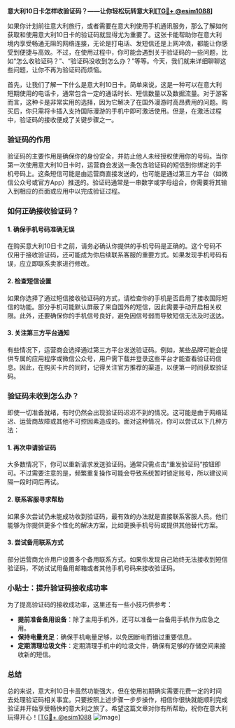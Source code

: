 **意大利10日卡怎样收验证码？——让你轻松玩转意大利[[TG💪+ @esim1088](https://t.me/s/esim1088)]**

如果你计划前往意大利旅行，或者需要在意大利使用手机通讯服务，那么了解如何获取和使用意大利10日卡的验证码就显得尤为重要了。这张卡能帮助你在意大利境内享受畅通无阻的网络连接，无论是打电话、发短信还是上网冲浪，都能让你感受到便捷与高效。不过，在使用过程中，你可能会遇到关于验证码的一些问题，比如“怎么收验证码？”、“验证码没收到怎么办？”等等。今天，我们就来详细聊聊这些问题，让你不再为验证码而烦恼。

首先，让我们了解一下什么是意大利10日卡。简单来说，这是一种可以在意大利短期使用的电话卡，通常包含一定的通话时长、短信数量以及数据流量。对于游客而言，这种卡是非常实用的选择，因为它解决了在国外漫游时高昂费用的问题。购买后，你只需将卡插入支持国际漫游的手机中即可激活使用。但是，在激活过程中，验证码的接收便成了关键步骤之一。

### 验证码的作用

验证码的主要作用是确保你的身份安全，并防止他人未经授权使用你的号码。当你第一次使用意大利10日卡时，运营商会发送一条包含验证码的短信到你绑定的手机号码上。这条短信可能是由运营商直接发送的，也可能是通过第三方平台（如微信公众号或官方App）推送的。验证码通常是一串数字或字母组合，你需要将其输入到相应的页面或应用中以完成验证过程。

### 如何正确接收验证码？

#### 1. 确保手机号码准确无误
在购买意大利10日卡之前，请务必确认你提供的手机号码是正确的。这个号码不仅用于接收验证码，还可能成为你后续联系客服的重要方式。如果发现手机号码有误，应立即联系卖家进行修改。

#### 2. 检查短信设置
如果你选择了通过短信接收验证码的方式，请检查你的手机是否启用了接收国际短信的功能。部分手机可能默认屏蔽了来自国外的短信，因此需要手动开启相关权限。此外，还要确保你的手机信号良好，避免因信号弱而导致短信无法及时送达。

#### 3. 关注第三方平台通知
有些情况下，运营商会选择通过第三方平台发送验证码。例如，某些品牌可能会提供专属的应用程序或微信公众号，用户需下载并登录这些平台才能查看验证码信息。因此，在购买卡片的同时，记得关注官方推荐的渠道，以便第一时间获取验证码。

### 验证码未收到怎么办？

即使一切准备就绪，有时仍然会出现验证码迟迟不到的情况。这可能是由于网络延迟、运营商故障或其他不可控因素造成的。面对这种情况，你可以尝试以下几种方法：

#### 1. 再次申请验证码
大多数情况下，你可以重新请求发送验证码。通常只需点击“重发验证码”按钮即可。不过需要注意的是，频繁重复操作可能会导致系统暂时锁定账号，所以建议间隔一段时间后再试。

#### 2. 联系客服寻求帮助
如果多次尝试仍未能成功收到验证码，最有效的办法就是直接联系客服人员。他们能够为你提供更多个性化的解决方案，比如更换手机号码或提供其他替代方案。

#### 3. 尝试备用联系方式
部分运营商允许用户设置多个备用联系方式。如果你发现自己始终无法接收到短信验证码，不妨试试用备用邮箱或者其他手机号码来接收验证码。

### 小贴士：提升验证码接收成功率

为了提高验证码的接收成功率，这里还有一些小技巧供参考：
- **提前准备备用设备**：除了主用手机外，还可以准备一台备用手机作为应急之用。
- **保持电量充足**：确保手机电量足够，以免因断电而错过重要信息。
- **定期清理垃圾文件**：定期清理手机中的垃圾文件，确保有足够的存储空间来接收新的短信。

### 总结

总的来说，意大利10日卡虽然功能强大，但在使用初期确实需要花费一定的时间去处理验证码相关事宜。只要按照上述步骤一步步操作，相信你很快就能顺利完成验证并开始享受畅快的意大利之旅了。希望这篇文章对你有所帮助，祝你在意大利玩得开心！[[TG💪+ @esim1088](https://t.me/s/esim1088) ![Image](https://i.postimg.cc/4NQfJmqS/Snipaste-2025-05-13-00-14-12.png)]